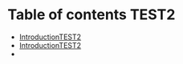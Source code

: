 # Table of contents TEST2

- [IntroductionTEST2](Introduction.md)
- [IntroductionTEST2](Introduction.md)
- 
